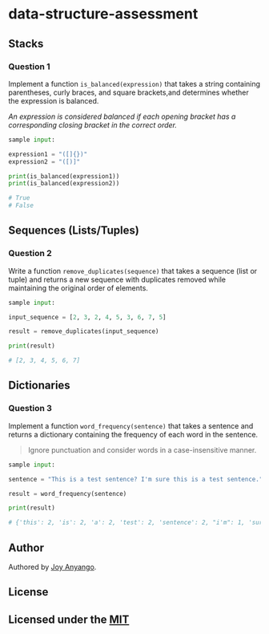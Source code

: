 # data-structure-assessment


## Stacks

### Question 1

Implement a function `is_balanced(expression)` that takes a string
containing parentheses, curly braces, and square brackets,and determines whether the expression is balanced.

*An expression is considered balanced if each opening bracket has a corresponding closing bracket in the correct order.*

```python
sample input:

expression1 = "([]{})"
expression2 = "([)]"

print(is_balanced(expression1)) 
print(is_balanced(expression2))

# True
# False
```

## Sequences (Lists/Tuples)

### Question 2

Write a function `remove_duplicates(sequence)` that takes a sequence (list or tuple) and returns a new sequence with duplicates removed while maintaining the original order of elements.

```python
sample input:

input_sequence = [2, 3, 2, 4, 5, 3, 6, 7, 5]

result = remove_duplicates(input_sequence)

print(result) 

# [2, 3, 4, 5, 6, 7]
```

## Dictionaries

### Question 3

Implement a function `word_frequency(sentence)` that takes a sentence and returns a dictionary containing the frequency of each word in the sentence.

> Ignore punctuation and consider words in a case-insensitive manner.

```python
sample input:

sentence = "This is a test sentence? I'm sure this is a test sentence."

result = word_frequency(sentence) 

print(result) 

# {'this': 2, 'is': 2, 'a': 2, 'test': 2, 'sentence': 2, "i'm": 1, 'sure': 1}
```

## Author

Authored by [Joy Anyango](https://github.com/JOY19ANYANGO).



## License
Licensed under the [MIT](https://choosealicense.com/licenses/mit/)
-
